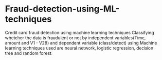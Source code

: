 # Fraud-detection-using-ML-techniques
Credit card fraud detection using machine learning techniques
Classifying wheteher the data is fraudulent or not by independent variables(Time, amount and V1 - V28) and dependent variable (class/detect) using Machine learning techniques used are neural network, logistic regression, decision tree and random forest.
